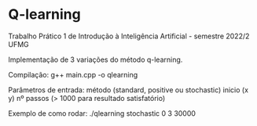 # Q-learning
Trabalho Prático 1 de Introdução à Inteligência Artificial - semestre 2022/2 UFMG

Implementação de 3 variações do método q-learning.


Compilação: 
g++ main.cpp -o qlearning


Parâmetros de entrada: 
método (standard, positive ou stochastic) 
inicio (x y) 
nº passos (> 1000 para resultado satisfatório)


Exemplo de como rodar:
./qlearning stochastic 0 3 30000
